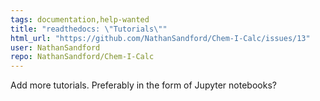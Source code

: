```yaml
---
tags: documentation,help-wanted
title: "readthedocs: \"Tutorials\""
html_url: "https://github.com/NathanSandford/Chem-I-Calc/issues/13"
user: NathanSandford
repo: NathanSandford/Chem-I-Calc
---
```


Add more tutorials. Preferably in the form of Jupyter notebooks? 